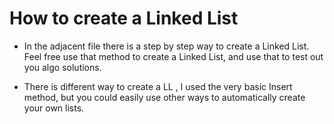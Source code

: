 # How to create a Linked List 

- In the adjacent file there is a step by step way to create a Linked List. Feel free use that method to create a Linked List, and use that to test out you algo solutions.

- There is different way to create a LL , I used the very basic Insert method, but you could easily use other ways to automatically create your own lists.
